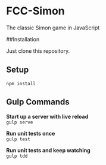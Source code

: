 # FCC-Simon

The classic Simon game in JavaScript

##Installation

Just clone this repository.

## Setup

`npm install`

## Gulp Commands

**Start up a server with live reload**  
`gulp serve`

**Run unit tests once**  
`gulp test`

**Run unit tests and keep watching**  
`gulp tdd`